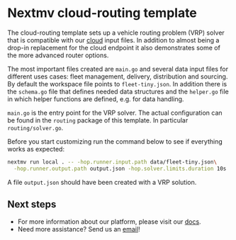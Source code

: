 # Nextmv cloud-routing template

The cloud-routing template sets up a vehicle routing problem (VRP) solver that is
compatible with our [cloud](https://docs.nextmv.io/cloud/get-started) input
files. In addition to almost being a drop-in replacement for the cloud endpoint
it also demonstrates some of the more advanced router options.

The most important files created are `main.go` and several data input files for
different uses cases: fleet management, delivery, distribution and sourcing. By
default the workspace file points to `fleet-tiny.json`. In addition there is the
`schema.go` file that defines needed data structures and the `helper.go` file in
which helper functions are defined, e.g. for data handling.

`main.go` is the entry point for the VRP solver. The actual configuration can be
found in the `routing` package of this template. In particular
`routing/solver.go`.

Before you start customizing run the command below to see if everything works as
expected:

``` bash
nextmv run local . -- -hop.runner.input.path data/fleet-tiny.json\
  -hop.runner.output.path output.json -hop.solver.limits.duration 10s
```

A file `output.json` should have been created with a VRP solution.

## Next steps

* For more information about our platform, please visit our [docs][docs].
* Need more assistance? Send us an [email](mailto:support@nextmv.io)!

[docs]: https://docs.nextmv.io
